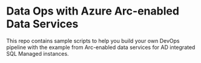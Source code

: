 # Data Ops with Azure Arc-enabled Data Services 
This repo contains sample scripts to help you build your own DevOps pipeline with the example from Arc-enabled data services for AD integrated SQL Managed instances. 

